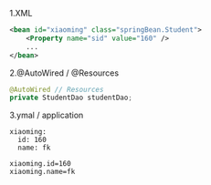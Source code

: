 1.XML

```xml
<bean id="xiaoming" class="springBean.Student">
    <Property name="sid" value="160" />
    ...
</bean>    
```



2.@AutoWired / @Resources

```java
@AutoWired // Resources
private StudentDao studentDao;
```



3.ymal  / application

```ymal
xiaoming:
  id: 160
  name: fk
```



```application
xiaoming.id=160
xiaoming.name=fk
```

